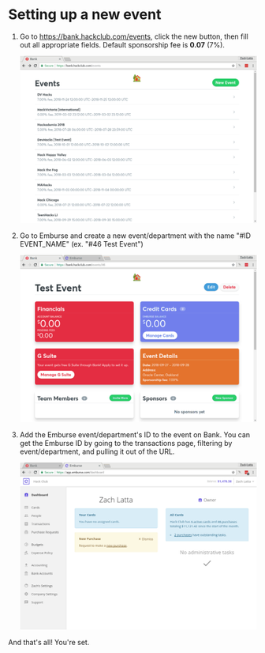 # Setting up a new event

1. Go to https://bank.hackclub.com/events, click the new button, then fill out all appropriate fields. Default sponsorship fee is **0.07** (7%).

     ![](img/new_event_creation.gif)

2. Go to Emburse and create a new event/department with the name "#ID EVENT_NAME" (ex. "#46 Test Event")

     ![](img/new_event_emburse_department_creation.gif)

3. Add the Emburse event/department's ID to the event on Bank. You can get the Emburse ID by going to the transactions page, filtering by event/department, and pulling it out of the URL.

     ![](img/new_event_set_emburse_department.gif)

And that's all! You're set.
